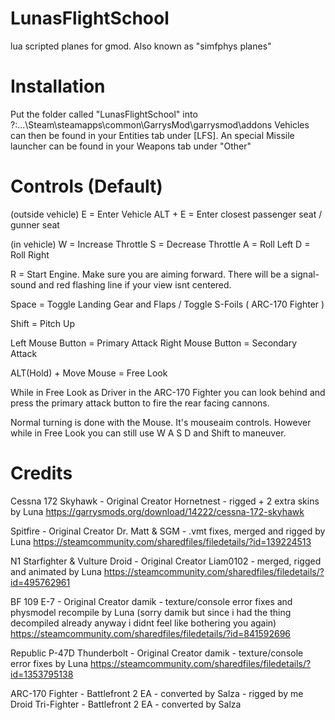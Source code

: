 # LunasFlightSchool
lua scripted planes for gmod. Also known as "simfphys planes"

# Installation
Put the folder called "LunasFlightSchool" into ?:\...\Steam\steamapps\common\GarrysMod\garrysmod\addons
Vehicles can then be found in your Entities tab under [LFS]. An special Missile launcher can be found in your Weapons tab under "Other"

# Controls (Default)

(outside vehicle)
E = Enter Vehicle
ALT + E = Enter closest passenger seat / gunner seat

(in vehicle)
W = Increase Throttle
S = Decrease Throttle
A = Roll Left
D = Roll Right

R = Start Engine. Make sure you are aiming forward. There will be a signal-sound and red flashing line if your view isnt centered.

Space = Toggle Landing Gear and Flaps / Toggle S-Foils ( ARC-170 Fighter )

Shift = Pitch Up

Left Mouse Button = Primary Attack
Right Mouse Button = Secondary Attack

ALT(Hold) + Move Mouse = Free Look

While in Free Look as Driver in the ARC-170 Fighter you can look behind and press the primary attack button to fire the rear facing cannons.

Normal turning is done with the Mouse. It's mouseaim controls. However while in Free Look you can still use W A S D and Shift to maneuver.


# Credits

Cessna 172 Skyhawk - Original Creator Hornetnest - rigged + 2 extra skins by Luna
https://garrysmods.org/download/14222/cessna-172-skyhawk

Spitfire - Original Creator Dr. Matt & SGM - .vmt fixes, merged and rigged by Luna
https://steamcommunity.com/sharedfiles/filedetails/?id=139224513

N1 Starfighter & Vulture Droid - Original Creator Liam0102 - merged, rigged and animated by Luna
https://steamcommunity.com/sharedfiles/filedetails/?id=495762961

BF 109 E-7 - Original Creator damik - texture/console error fixes and physmodel recompile by Luna (sorry damik but since i had the thing decompiled already anyway i didnt feel like bothering you again)
https://steamcommunity.com/sharedfiles/filedetails/?id=841592696

Republic P-47D Thunderbolt - Original Creator damik - texture/console error fixes by Luna
https://steamcommunity.com/sharedfiles/filedetails/?id=1353795138

ARC-170 Fighter - Battlefront 2 EA - converted by Salza - rigged by me
Droid Tri-Fighter - Battlefront 2 EA - converted by Salza

